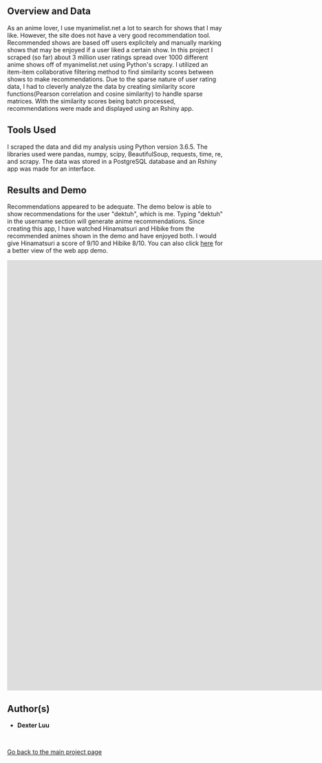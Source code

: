 ## Overview and Data
As an anime lover, I use myanimelist.net a lot to search for shows that I may like. However, the site does not have a very good recommendation tool. Recommended shows are based off users explicitely and manually marking shows that may be enjoyed if a user liked a certain show. In this project I scraped (so far) about 3 million user ratings spread over 1000 different anime shows off of myanimelist.net using Python's scrapy. I utilized an item-item collaborative filtering method to find similarity scores between shows to make recommendations. Due to the sparse nature of user rating data, I had to cleverly analyze the data by creating similarity score functions(Pearson correlation and cosine similarity) to handle sparse matrices. With the similarity scores being batch processed, recommendations were made and displayed using an Rshiny app.


## Tools Used

I scraped the data and did my analysis using Python version 3.6.5. The libraries used were pandas, numpy, scipy, BeautifulSoup, requests, time, re, and scrapy. The data was stored in a PostgreSQL database and an Rshiny app was made for an interface.

## Results and Demo
Recommendations appeared to be adequate. The demo below is able to show recommendations for the user "dektuh", which is me. Typing "dektuh" in the username section will generate anime recommendations. Since creating this app, I have watched Hinamatsuri and Hibike from the recommended animes shown in the demo and have enjoyed both. I would give Hinamatsuri a score of 9/10 and Hibike 8/10. You can also click [here](https://dexkluu.shinyapps.io/animerecommender/) for a better view of the web app demo. <br>

<iframe id="example1" src="https://dexkluu.shinyapps.io/animerecommender/" style="border: none; width: 2000px; height: 1000px" frameborder="0" align="middle"></iframe>

## Author(s)

* **Dexter Luu**

<br>

[Go back to the main project page](https://dexkluu.github.io/Dexter/)
